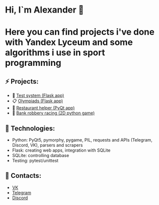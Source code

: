 # Hi, I`m Alexander 👋

# Here you can find projects i've done with Yandex Lyceum and some algorithms i use in sport programming
## ⚡ Projects:
- 📱 [Test system (Flask app)](https://github.com/aantr/test-system)
- 📋 [Olympiads (Flask app)](https://github.com/aantr/olympiads)
- 🍔 [Restaurant helper (PyQt app)](https://github.com/aantr/restaurant_db)
- 🚗 [Bank robbery racing (2D python game)](https://github.com/aantr/yandex-pygame)
## 🧥 Technologies:
- Python: PyQt5, pymorphy, pygame, PIL, requests and APIs (Telegram, Discord, VK), parsers and scrapers
- Flask: creating web apps, integration with SQLite
- SQLite: controlling database
- Testing: pytest/unittest
## 💌 Contacts:
- [VK](https://vk.com/antropov.alexander)
- [Telegram](https://t.me/aaantr)
- [Discord](https://discordapp.com/users/700407237767594145)
